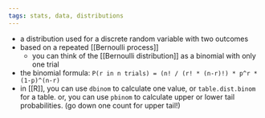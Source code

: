 ```yaml
---
tags: stats, data, distributions
---
```


- a distribution used for a discrete random variable with two outcomes
- based on a repeated [[Bernoulli process]]
	- you can think of the [[Bernoulli distribution]] as a binomial with only one trial
- the binomial formula: `P(r in n trials) = (n! / (r! * (n-r)!) * p^r * (1-p)^(n-r)`
- in [[R]], you can use `dbinom` to calculate one value, or `table.dist.binom` for a table. or, you can use `pbinom` to calculate upper or lower tail probabilities. (go down one count for upper tail!)